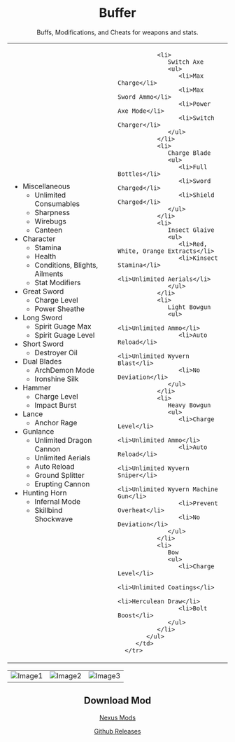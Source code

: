 <div align="center">
   <h1>Buffer</h1>
   <p>Buffs, Modifications, and Cheats for weapons and stats.</p>
   <table>
      <tr>
         <td>
            <ul>
               <li>
                  Miscellaneous
                  <ul>
                     <li>Unlimited Consumables</li>
                     <li>Sharpness</li>
                     <li>Wirebugs</li>
                     <li>Canteen</li>
                  </ul>
               </li>
               <li>
                  Character
                  <ul>
                     <li>Stamina</li>
                     <li>Health</li>
                     <li>Conditions, Blights, Ailments</li>
                     <li>Stat Modifiers</li>
                  </ul>
               </li>
               <li>
                  Great Sword
                  <ul>
                     <li>Charge Level</li>
                     <li>Power Sheathe</li>
                  </ul>
               </li>
               <li>
                  Long Sword
                  <ul>
                     <li>Spirit Guage Max</li>
                     <li>Spirit Guage Level</li>
                  </ul>
               </li>
               <li>
                  Short Sword
                  <ul>
                     <li>Destroyer Oil</li>
                  </ul>
               </li>
               <li>
                  Dual Blades
                  <ul>
                     <li>ArchDemon Mode</li>
                     <li>Ironshine Silk</li>
                  </ul>
               </li>
               <li>
                  Hammer
                  <ul>
                     <li>Charge Level</li>
                     <li>Impact Burst</li>
                  </ul>
               </li>
               <li>
                  Lance
                  <ul>
                     <li>Anchor Rage</li>
                  </ul>
               </li> 
			   <li>
                  Gunlance
                  <ul>
                     <li>Unlimited Dragon Cannon</li>
                     <li>Unlimited Aerials</li>
                     <li>Auto Reload</li>
                     <li>Ground Splitter</li>
                     <li>Erupting Cannon</li>
                  </ul>
               </li>
               <li>
                  Hunting Horn
                  <ul>
                     <li>Infernal Mode</li>
                     <li>Skillbind Shockwave</li>
                  </ul>
               </li>
            </ul>
         </td>
         <td>
            <ul>
              
               <li>
                  Switch Axe
                  <ul>
                     <li>Max Charge</li>
                     <li>Max Sword Ammo</li>
                     <li>Power Axe Mode</li>
                     <li>Switch Charger</li>
                  </ul>
               </li>
               <li>
                  Charge Blade
                  <ul>
                     <li>Full Bottles</li>
                     <li>Sword Charged</li>
                     <li>Shield Charged</li>
                  </ul>
               </li>
               <li>
                  Insect Glaive
                  <ul>
                     <li>Red, White, Orange Extracts</li>
                     <li>Kinsect Stamina</li>
                     <li>Unlimited Aerials</li>
                  </ul>
               </li>
               <li>
                  Light Bowgun
                  <ul>
                     <li>Unlimited Ammo</li>
                     <li>Auto Reload</li>
                     <li>Unlimited Wyvern Blast</li>
                     <li>No Deviation</li>
                  </ul>
               </li>
               <li>
                  Heavy Bowgun
                  <ul>
                     <li>Charge Level</li>
                     <li>Unlimited Ammo</li>
                     <li>Auto Reload</li>
                     <li>Unlimited Wyvern Sniper</li>
                     <li>Unlimited Wyvern Machine Gun</li>
                     <li>Prevent Overheat</li>
                     <li>No Deviation</li>
                  </ul>
               </li>
               <li>
                  Bow
                  <ul>
                     <li>Charge Level</li>
                     <li>Unlimited Coatings</li>
                     <li>Herculean Draw</li>
                     <li>Bolt Boost</li>
                  </ul>
               </li>
            </ul>
         </td>
      </tr>
   </table>
   <table>
      <tr>
         <td><img src="https://staticdelivery.nexusmods.com/mods/4095/images/thumbnails/685/685-1657836770-742095653.png" alt="Image1" ></td>
         <td> <img src="https://staticdelivery.nexusmods.com/mods/4095/images/thumbnails/685/685-1657836775-1960207099.png" alt="Image2"> </td>
         <td> <img src="https://staticdelivery.nexusmods.com/mods/4095/images/thumbnails/685/685-1657836766-2078051896.png" alt="Image3"></td>
      </tr>
   </table>
   <h2>Download Mod</h2>
   <p><a href="https://www.nexusmods.com/monsterhunterrise/mods/685">Nexus Mods</a></p>
   <p><a href="https://github.com/Bimmr/Monster-Hunter-Rise-Reframework-Scripts-/releases">Github Releases</a></p>
</div>